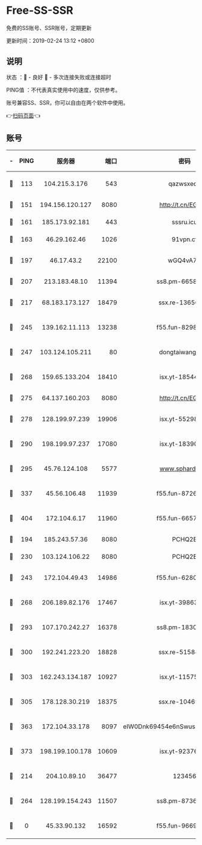 # Free-SS-SSR

免费的SS账号、SSR账号，定期更新

更新时间：2019-02-24 13:12 +0800

## 说明

状态     ：🙂 - 良好 🙁 - 多次连接失败或连接超时

PING值   ：不代表真实使用中的速度，仅供参考。

账号兼容SS、SSR，你可以自由在两个软件中使用。

👉[扫码页面](https://liesauer.github.io/free-ss-ssr.github.io/)👈

## 账号

|-|PING|服务器|端口|密码|加密方式|区域|
|:----:|:----:|:-----:|-----:|:----:|:----:|:----:|
|🙂|113|104.215.3.176|543|qazwsxedc|aes-256-gcm|JP|
|🙂|151|194.156.120.127|8080|http://t.cn/EGJIyrl|rc4-md5|RU|
|🙂|161|185.173.92.181|443|sssru.icu|rc4-md5|RU|
|🙂|163|46.29.162.46|1026|91vpn.cf|rc4-md5|RU|
|🙂|197|46.17.43.2|22100|wGQ4vA7D|aes-256-gcm|RU|
|🙂|207|213.183.48.10|11394|ss8.pm-66583704|rc4-md5|RU|
|🙂|217|68.183.173.127|18479|ssx.re-13656982|aes-256-cfb|US|
|🙂|245|139.162.11.113|13238|f55.fun-82987043|aes-256-cfb|SG|
|🙂|247|103.124.105.211|80|dongtaiwang.com|aes-256-cfb|US|
|🙂|268|159.65.133.204|18410|isx.yt-18544574|aes-256-cfb|SG|
|🙂|275|64.137.160.203|8080|http://t.cn/EGJIyrl|rc4-md5|CA|
|🙂|278|128.199.97.239|19906|isx.yt-55298055|aes-256-cfb|SG|
|🙂|290|198.199.97.237|17080|isx.yt-18390147|aes-256-cfb|US|
|🙂|295|45.76.124.108|5577|www.sphard.com|aes-256-cfb|AU|
|🙂|337|45.56.106.48|11939|f55.fun-87263738|aes-256-cfb|US|
|🙂|404|172.104.6.17|11960|f55.fun-66579166|aes-256-cfb|US|
|🙂|194|185.243.57.36|8080|PCHQ2E|rc4-md5|US|
|🙂|230|103.124.106.22|8080|PCHQ2E|rc4-md5|US|
|🙂|243|172.104.49.43|14986|f55.fun-62809242|aes-256-cfb|SG|
|🙂|268|206.189.82.176|17467|isx.yt-39863046|aes-256-cfb|SG|
|🙂|293|107.170.242.27|16378|ss8.pm-18305798|aes-256-cfb|US|
|🙂|300|192.241.223.20|18828|ssx.re-51584753|aes-256-cfb|US|
|🙂|303|162.243.134.187|10927|isx.yt-11575973|aes-256-cfb|US|
|🙂|305|178.128.30.219|18375|ssx.re-10465888|aes-256-cfb|SG|
|🙂|363|172.104.33.178|8097|eIW0Dnk69454e6nSwuspv9DmS201tQ0D|aes-256-cfb|SG|
|🙂|373|198.199.100.178|10609|isx.yt-92376934|aes-256-cfb|US|
|🙁|214|204.10.89.10|36477|123456|aes-256-cfb|US|
|🙁|264|128.199.154.243|11507|ss8.pm-87365089|aes-256-cfb|SG|
|🙁|0|45.33.90.132|16592|f55.fun-96694755|aes-256-cfb|US|
